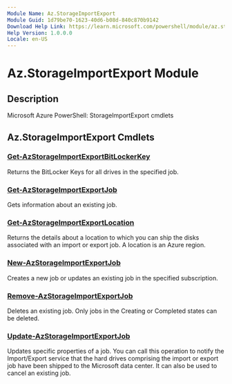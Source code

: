 ```yaml
---
Module Name: Az.StorageImportExport
Module Guid: 1d79be70-1623-40d6-b08d-840c870b9142
Download Help Link: https://learn.microsoft.com/powershell/module/az.storageimportexport
Help Version: 1.0.0.0
Locale: en-US
---
```


# Az.StorageImportExport Module
## Description
Microsoft Azure PowerShell: StorageImportExport cmdlets

## Az.StorageImportExport Cmdlets
### [Get-AzStorageImportExportBitLockerKey](Get-AzStorageImportExportBitLockerKey.md)
Returns the BitLocker Keys for all drives in the specified job.

### [Get-AzStorageImportExportJob](Get-AzStorageImportExportJob.md)
Gets information about an existing job.

### [Get-AzStorageImportExportLocation](Get-AzStorageImportExportLocation.md)
Returns the details about a location to which you can ship the disks associated with an import or export job.
A location is an Azure region.

### [New-AzStorageImportExportJob](New-AzStorageImportExportJob.md)
Creates a new job or updates an existing job in the specified subscription.

### [Remove-AzStorageImportExportJob](Remove-AzStorageImportExportJob.md)
Deletes an existing job.
Only jobs in the Creating or Completed states can be deleted.

### [Update-AzStorageImportExportJob](Update-AzStorageImportExportJob.md)
Updates specific properties of a job.
You can call this operation to notify the Import/Export service that the hard drives comprising the import or export job have been shipped to the Microsoft data center.
It can also be used to cancel an existing job.

